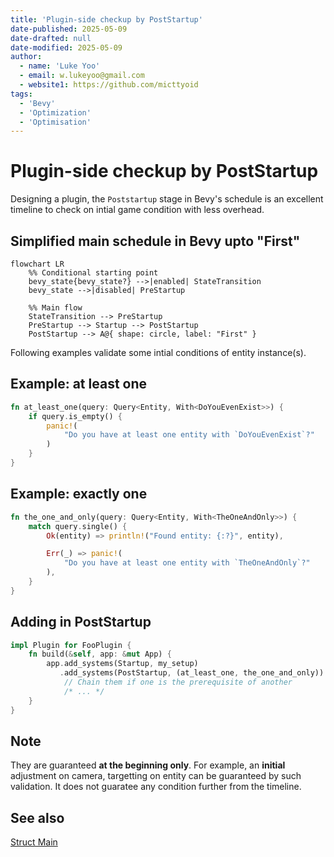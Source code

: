 ```yaml
---
title: 'Plugin-side checkup by PostStartup'
date-published: 2025-05-09
date-drafted: null
date-modified: 2025-05-09
author:
  - name: 'Luke Yoo'
  - email: w.lukeyoo@gmail.com
  - website1: https://github.com/micttyoid
tags:
  - 'Bevy'
  - 'Optimization'
  - 'Optimisation'
---
```


# Plugin-side checkup by PostStartup

Designing a plugin, the `Poststartup` stage in Bevy's schedule is an excellent timeline to check on intial game condition with less overhead.

## Simplified main schedule in Bevy upto "First"

```[mermaid]
flowchart LR
    %% Conditional starting point
    bevy_state{bevy_state?} -->|enabled| StateTransition
    bevy_state -->|disabled| PreStartup

    %% Main flow
    StateTransition --> PreStartup
    PreStartup --> Startup --> PostStartup
    PostStartup --> A@{ shape: circle, label: "First" }
```

Following examples validate some intial conditions of entity instance(s).

## Example: at least one
```rust
fn at_least_one(query: Query<Entity, With<DoYouEvenExist>>) {
    if query.is_empty() {
        panic!(
            "Do you have at least one entity with `DoYouEvenExist`?"
        )
    }
}
```

## Example: exactly one
```rust
fn the_one_and_only(query: Query<Entity, With<TheOneAndOnly>>) {
    match query.single() {
        Ok(entity) => println!("Found entity: {:?}", entity),

        Err(_) => panic!(
            "Do you have at least one entity with `TheOneAndOnly`?"
        ),
    }
}
```

## Adding in PostStartup

```rust
impl Plugin for FooPlugin {
    fn build(&self, app: &mut App) {
        app.add_systems(Startup, my_setup)
           .add_systems(PostStartup, (at_least_one, the_one_and_only))
            // Chain them if one is the prerequisite of another
            /* ... */
    }
}
```

## Note

They are guaranteed **at the beginning only**. For example, an **initial** 
adjustment on camera, targetting on entity can be guaranteed by such 
validation. It does not guaratee any condition further from the timeline.

## See also

[Struct Main](https://docs.rs/bevy/latest/bevy/app/struct.Main.html)